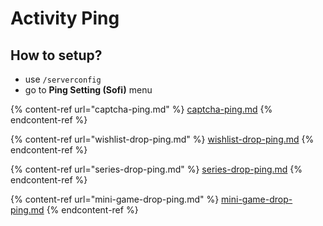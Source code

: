 # Activity Ping

## How to setup?

* use `/serverconfig`
* go to **Ping Setting (Sofi)** menu

{% content-ref url="captcha-ping.md" %}
[captcha-ping.md](captcha-ping.md)
{% endcontent-ref %}

{% content-ref url="wishlist-drop-ping.md" %}
[wishlist-drop-ping.md](wishlist-drop-ping.md)
{% endcontent-ref %}

{% content-ref url="series-drop-ping.md" %}
[series-drop-ping.md](series-drop-ping.md)
{% endcontent-ref %}

{% content-ref url="mini-game-drop-ping.md" %}
[mini-game-drop-ping.md](mini-game-drop-ping.md)
{% endcontent-ref %}
